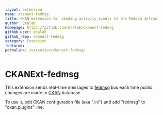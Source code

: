 ```yaml
---
layout: extension
name: ckanext-fedmsg
title: CKAN extension for sending activity events to the Fedora Infrastructure Message Bus (fedmsg)
author: Etalab
homepage: https://github.com/etalab/ckanext-fedmsg
github_user: etalab
github_repo: ckanext-fedmsg
category: Extension
featured: 
permalink: /extension/ckanext-fedmsg/
---
```



CKANExt-fedmsg
==============

This extension sends real-time messages to [fedmsg](http://www.fedmsg.com/) bus each time public changes are made to [CKAN](http://ckan.org/) database.

To use it, edit CKAN configuration file (aka ".ini") and add "fedmsg" to "ckan.plugins" line.

